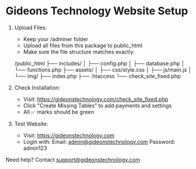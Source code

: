 # Gideons Technology Website Setup

1. Upload Files:
   - Keep your /adminer folder
   - Upload all files from this package to public_html
   - Make sure the file structure matches exactly:

   /public_html
   ├── includes/
   │   ├── config.php
   │   ├── database.php
   │   └── functions.php
   ├── assets/
   │   ├── css/style.css
   │   ├── js/main.js
   │   └── img/
   ├── index.php
   ├── .htaccess
   └── check_site_fixed.php

2. Check Installation:
   - Visit: https://gideonstechnology.com/check_site_fixed.php
   - Click "Create Missing Tables" to add payments and settings
   - All ✅ marks should be green

3. Test Website:
   - Visit: https://gideonstechnology.com
   - Login with:
     Email: admin@gideonstechnology.com
     Password: admin123

Need help? Contact support@gideonstechnology.com
